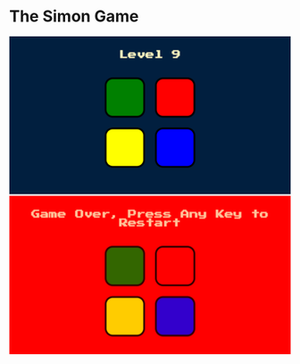 # The Simon Game

![Screenshot 1](readmeImages/Screenshot1.png)
![Screenshot 2](readmeImages/Screenshot2.png)
